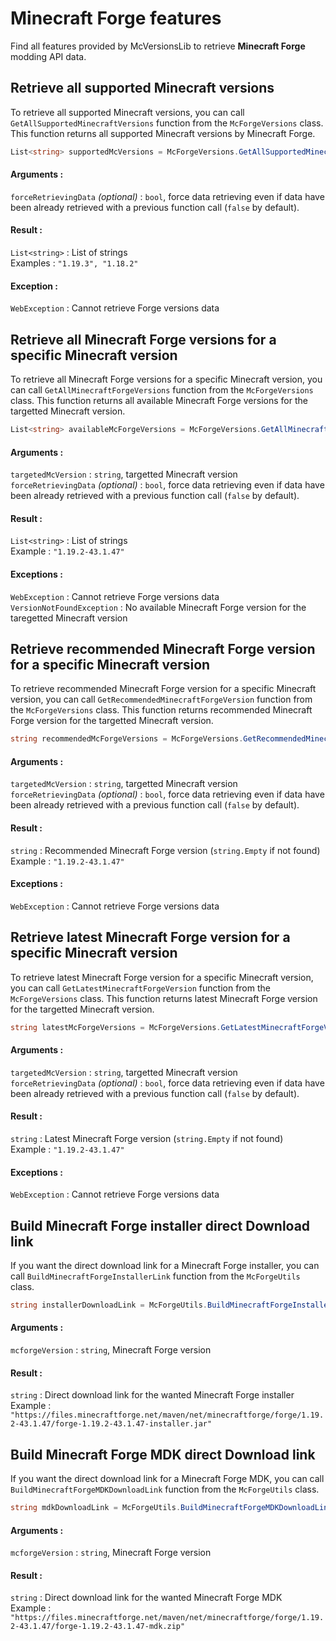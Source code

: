 # Minecraft Forge features

Find all features provided by McVersionsLib to retrieve **Minecraft Forge** modding API data.

## Retrieve all supported Minecraft versions
To retrieve all supported Minecraft versions, you can call `GetAllSupportedMinecraftVersions` function from the `McForgeVersions` class.
This function returns all supported Minecraft versions by Minecraft Forge.

```c#
List<string> supportedMcVersions = McForgeVersions.GetAllSupportedMinecraftVersions();
```

#### Arguments :
`forceRetrievingData` *(optional)* : `bool`, force data retrieving even if data have been already retrieved with a previous function call (`false` by default).

#### Result :
`List<string>` : List of strings<br/>
Examples : `"1.19.3", "1.18.2"`

#### Exception :
`WebException` : Cannot retrieve Forge versions data

## Retrieve all Minecraft Forge versions for a specific Minecraft version
To retrieve all Minecraft Forge versions for a specific Minecraft version, you can call `GetAllMinecraftForgeVersions` function from the `McForgeVersions` class.
This function returns all available Minecraft Forge versions for the targetted Minecraft version.

```c#
List<string> availableMcForgeVersions = McForgeVersions.GetAllMinecraftForgeVersions("1.19.3");
```

#### Arguments :
`targetedMcVersion` : `string`, targetted Minecraft version<br/>
`forceRetrievingData` *(optional)* : `bool`, force data retrieving even if data have been already retrieved with a previous function call (`false` by default).

#### Result :
`List<string>` : List of strings<br/>
Example : `"1.19.2-43.1.47"`

#### Exceptions :
`WebException` : Cannot retrieve Forge versions data<br/>
`VersionNotFoundException` : No available Minecraft Forge version for the taregetted Minecraft version

## Retrieve recommended Minecraft Forge version for a specific Minecraft version
To retrieve recommended Minecraft Forge version for a specific Minecraft version, you can call `GetRecommendedMinecraftForgeVersion` function from the `McForgeVersions` class.
This function returns recommended Minecraft Forge version for the targetted Minecraft version.

```c#
string recommendedMcForgeVersions = McForgeVersions.GetRecommendedMinecraftForgeVersion("1.19.3");
```

#### Arguments :
`targetedMcVersion` : `string`, targetted Minecraft version<br/>
`forceRetrievingData` *(optional)* : `bool`, force data retrieving even if data have been already retrieved with a previous function call (`false` by default).

#### Result :
`string` : Recommended Minecraft Forge version (`string.Empty` if not found)<br/>
Example : `"1.19.2-43.1.47"`

#### Exceptions :
`WebException` : Cannot retrieve Forge versions data<br/>


## Retrieve latest Minecraft Forge version for a specific Minecraft version
To retrieve latest Minecraft Forge version for a specific Minecraft version, you can call `GetLatestMinecraftForgeVersion` function from the `McForgeVersions` class.
This function returns latest Minecraft Forge version for the targetted Minecraft version.

```c#
string latestMcForgeVersions = McForgeVersions.GetLatestMinecraftForgeVersion("1.19.3");
```

#### Arguments :
`targetedMcVersion` : `string`, targetted Minecraft version<br/>
`forceRetrievingData` *(optional)* : `bool`, force data retrieving even if data have been already retrieved with a previous function call (`false` by default).

#### Result :
`string` : Latest Minecraft Forge version (`string.Empty` if not found)<br/>
Example : `"1.19.2-43.1.47"`

#### Exceptions :
`WebException` : Cannot retrieve Forge versions data<br/>

## Build Minecraft Forge installer direct Download link
If you want the direct download link for a Minecraft Forge installer, you can call `BuildMinecraftForgeInstallerLink` function from the `McForgeUtils` class.

```c#
string installerDownloadLink = McForgeUtils.BuildMinecraftForgeInstallerLink("1.19.2-43.1.47");
```

#### Arguments :
`mcforgeVersion` : `string`, Minecraft Forge version

#### Result :
`string` : Direct download link for the wanted Minecraft Forge installer<br/>
Example : `"https://files.minecraftforge.net/maven/net/minecraftforge/forge/1.19.2-43.1.47/forge-1.19.2-43.1.47-installer.jar"`

## Build Minecraft Forge MDK direct Download link
If you want the direct download link for a Minecraft Forge MDK, you can call `BuildMinecraftForgeMDKDownloadLink` function from the `McForgeUtils` class.

```c#
string mdkDownloadLink = McForgeUtils.BuildMinecraftForgeMDKDownloadLink("1.19.2-43.1.47");
```

#### Arguments :
`mcforgeVersion` : `string`, Minecraft Forge version

#### Result :
`string` : Direct download link for the wanted Minecraft Forge MDK<br/>
Example : `"https://files.minecraftforge.net/maven/net/minecraftforge/forge/1.19.2-43.1.47/forge-1.19.2-43.1.47-mdk.zip"`

